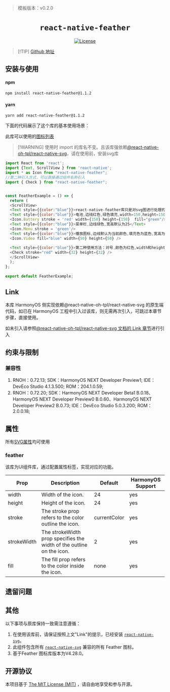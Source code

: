 <!-- {% raw %} -->
> 模板版本：v0.2.0

<p align="center">
  <h1 align="center"> <code>react-native-feather</code> </h1>
</p>
<p align="center">
    <a href="https://github.com/yigithanyucedag/react-native-feather">
        <img src="https://img.shields.io/badge/license-MIT-green.svg" alt="License" />
        <!-- <img src="https://img.shields.io/badge/license-Apache-blue.svg" alt="License" /> -->
    </a>
</p>





> [!TIP] [Github 地址](https://github.com/yigithanyucedag/react-native-feather)

## 安装与使用

<!-- tabs:start -->

#### **npm**

```bash
npm install react-native-feather@1.1.2
```

#### **yarn**

```bash
yarn add react-native-feather@1.1.2
```

<!-- tabs:end -->

下面的代码展示了这个库的基本使用场景：

此库可以使用的[图标列表](https://feathericons.com/)

>[!WARNING] 使用时 import 的库名不变。且该库强依赖[@react-native-oh-tpl/react-native-svg](https://gitee.com/react-native-oh-library/usage-docs/blob/master/zh-cn/react-native-svg.md)，请在使用前，安装svg库

```js
import React from 'react';  
import {Text, ScrollView } from 'react-native';   
import * as Icon from "react-native-feather";
//第二种引入方式，可以直接通过组件名称引入
import { Check } from "react-native-feather";


const FeatherExample = () => {  
  return (
  <ScrollView>
  <Text style={{color:"blue"}}>react-native-feather库只是对svg图进行处理的库,以下展示的demo,均只有图片,没有绑定点击事件</Text>
  <Text style={{color:"blue"}}>电池,边线红色,绿色填充,width=150,height=150</Text>
  <Icon.Battery stroke = 'red' width={150} height={150}  fill="green"/>
  <Text style={{color:"blue"}}>菜单栏,边线绿色,宽高默认为25</Text>
  <Icon.Menu stroke = 'green'/>
  <Text style={{color:"blue"}}>播放图标,边线默认为当前颜色,填充色为蓝色,宽高为50</Text>
  <Icon.Video fill="blue" width={50} height={50} />
   
  <Text style={{color:"blue"}}>第二种使用方法：对号,颜色为红色,width和height为32</Text>
  <Check stroke="red" width={32} height={32} />
  </ScrollView>
  );
};  
  
export default FeatherExample;
```
## Link

本库 HarmonyOS 侧实现依赖@react-native-oh-tpl/react-native-svg 的原生端代码，如已在 HarmonyOS 工程中引入过该库，则无需再次引入，可跳过本章节步骤，直接使用。

如未引入请参照[@react-native-oh-tpl/react-native-svg 文档的 Link 章节](/zh-cn/react-native-svg.md#link)进行引入

## 约束与限制

### 兼容性

1. RNOH：0.72.13; SDK：HarmonyOS NEXT Developer Preview1; IDE：DevEco Studio 4.1.3.500; ROM：204.1.0.59;
2. RNOH：0.72.20; SDK：HarmonyOS NEXT Developer Beta1 B.0.18、HarmonyOS NEXT Developer Preview0 B.0.60、HarmonyOS NEXT Developer Preview2 B.0.73; IDE：DevEco Studio 5.0.3.200; ROM：2.0.0.18;

## 属性

所有[SVG属性](https://gitee.com/react-native-oh-library/usage-docs/blob/master/zh-cn/react-native-svg.md)均可使用

### feather

该库为UI组件库，通过配置属性标签，实现对应的功能。

| Prop        | Description                                                  | Default      | HarmonyOS Support |
| ----------- | ------------------------------------------------------------ | ------------ | ----------------- |
| width       | Width of the icon.                                           | 24           | yes               |
| height      | Height of the icon.                                          | 24           | yes               |
| stroke      | The stroke prop refers to the color outline the icon.        | currentColor | yes               |
| strokeWidth | The strokeWidth prop specifies the width of the outline on the icon. | 2            | yes               |
| fill        | The fill prop refers to the color inside the icon.           | none         | yes               |



## 遗留问题

## 其他

以下事项与原库保持一致需注意遵循：

1. 在使用该库前，请保证按照上文"Link"的提示，已经安装 [`react-native-svg`](https://gitee.com/react-native-oh-library/usage-docs/blob/master/zh-cn/react-native-svg.md)。
2. 此组件包含所有 [`react-native-svg`](https://gitee.com/react-native-oh-library/usage-docs/blob/master/zh-cn/react-native-svg.md) 兼容的所有 Feather 图标。
3. 基于Feather 图标库版本为V4.28.0。

## 开源协议

本项目基于 [The MIT License (MIT)](https://www.mit-license.org) ，请自由地享受和参与开源。
<!-- {% endraw %} -->
